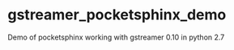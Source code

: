 gstreamer_pocketsphinx_demo
===========================

Demo of pocketsphinx working with gstreamer 0.10 in python 2.7
